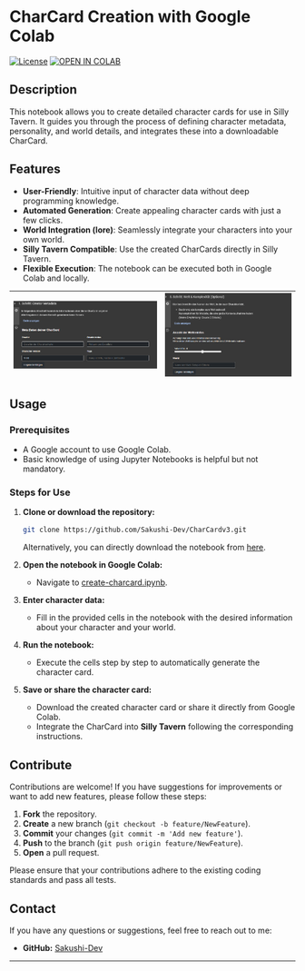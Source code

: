 # CharCard Creation with Google Colab

[![License](https://img.shields.io/badge/license-MIT-blue.svg)](LICENSE)
[![OPEN IN COLAB](https://colab.research.google.com/assets/colab-badge.svg)](https://colab.research.google.com/github/Sakushi-Dev/blob/main/CharCard-Creator/Notebook/create-charcard.ipynb)

## Description

This notebook allows you to create detailed character cards for use in Silly Tavern. It guides you through the process of defining character metadata, personality, and world details, and integrates these into a downloadable CharCard.

## Features

- **User-Friendly**: Intuitive input of character data without deep programming knowledge.
- **Automated Generation**: Create appealing character cards with just a few clicks.
- **World Integration (lore)**: Seamlessly integrate your characters into your own world.
- **Silly Tavern Compatible**: Use the created CharCards directly in Silly Tavern.
- **Flexible Execution**: The notebook can be executed both in Google Colab and locally.

|![Image1](https://github.com/Sakushi-Dev/CharCard-Creator/blob/main/charcard_0.png) |![Image2](https://github.com/Sakushi-Dev/CharCard-Creator/blob/main/charcard_1.png) |
|:---:|:---:|

## Usage

### Prerequisites

- A Google account to use Google Colab.
- Basic knowledge of using Jupyter Notebooks is helpful but not mandatory.

### Steps for Use

1. **Clone or download the repository:**

    ```bash
    git clone https://github.com/Sakushi-Dev/CharCardv3.git
    ```

    Alternatively, you can directly download the notebook from [here](https://github.com/Sakushi-Dev/CharCard-Creator/blob/main/Notebook/create-charcard.ipynb).

2. **Open the notebook in Google Colab:**

    - Navigate to [create-charcard.ipynb](https://colab.research.google.com/github/Sakushi-Dev/CharCard-Creator/blob/main/Notebook/create-charcard.ipynb).

3. **Enter character data:**

    - Fill in the provided cells in the notebook with the desired information about your character and your world.

4. **Run the notebook:**

    - Execute the cells step by step to automatically generate the character card.

5. **Save or share the character card:**

    - Download the created character card or share it directly from Google Colab.
    - Integrate the CharCard into **Silly Tavern** following the corresponding instructions.

## Contribute

Contributions are welcome! If you have suggestions for improvements or want to add new features, please follow these steps:

1. **Fork** the repository.
2. **Create** a new branch (`git checkout -b feature/NewFeature`).
3. **Commit** your changes (`git commit -m 'Add new feature'`).
4. **Push** to the branch (`git push origin feature/NewFeature`).
5. **Open** a pull request.

Please ensure that your contributions adhere to the existing coding standards and pass all tests.

## Contact

If you have any questions or suggestions, feel free to reach out to me:

- **GitHub:** [Sakushi-Dev](https://github.com/Sakushi-Dev)

---
